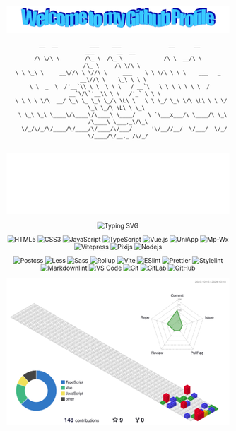 <div align="center" >

  <img src="./image/welcome.png?raw=true" style="max-width: 100%;" alt="Welcome to my GitHub profile!" />
  
  ```
   __  __          ___    ___               __      __                 ___       __  __     
  /\ \/\ \        /\_ \  /\_ \             /\ \  __/\ \               /\_ \     /\ \/\ \    
  \ \ \_\ \     __\//\ \ \//\ \     ___    \ \ \/\ \ \ \    ___   _ __\//\ \    \_\ \ \ \   
   \ \  _  \  /'__`\\ \ \  \ \ \   / __`\   \ \ \ \ \ \ \  / __`\/\`'__\\ \ \   /'_` \ \ \  
    \ \ \ \ \/\  __/ \_\ \_ \_\ \_/\ \L\ \   \ \ \_/ \_\ \/\ \L\ \ \ \/  \_\ \_/\ \L\ \ \_\ 
     \ \_\ \_\ \____\/\____\/\____\ \____/    \ `\___x___/\ \____/\ \_\  /\____\ \___,_\/\_\
      \/_/\/_/\/____/\/____/\/____/\/___/      '\/__//__/  \/___/  \/_/  \/____/\/__,_ /\/_/
                                                        
  ```
  <img src="./image/player.svg" alt="" />

  ![Typing SVG](https://readme-typing-svg.demolab.com/?width=620&pause=2000&color=3ac9fe&lines=🎵+In+The+Name+Of+Love+is+a+highly+recommended+song!)


  
  ![HTML5](https://img.shields.io/badge/-HTML5-%23E44D27?style=flat-square&logo=html5&logoColor=ffffff)
  ![CSS3](https://img.shields.io/badge/-CSS3-%231572B6?style=flat-square&logo=css3)
  ![JavaScript](https://img.shields.io/badge/-JavaScript-%23F7DF1C?style=flat-square&logo=javascript&logoColor=000000&labelColor=%23F7DF1C&color=%23FFCE5A)
  ![TypeScript](https://img.shields.io/badge/-TypeScript-007ACC?style=flat-square&logo=typescript&logoColor=white)
  ![Vue.js](https://img.shields.io/badge/-Vue.js-%232c3e50?style=flat-square&logo=vuedotjs)
  ![UniApp](https://img.shields.io/badge/-UniApp-%23007ACC?style=flat-square&logo=uniapp&logoColor=ffffff)
  ![Mp-Wx](https://img.shields.io/badge/-Mp--wx-%2307C160?style=flat-square&logo=wechat&logoColor=ffffff)
  ![Vitepress](https://img.shields.io/badge/-Vitepress-%23646CFF?style=flat-square&logo=vite&logoColor=ffffff)
  ![Pixijs](https://img.shields.io/badge/-Pixijs-%23FF0044?style=flat-square&logo=pixijs&logoColor=ffffff)
  ![Nodejs](https://img.shields.io/badge/-Nodejs-%23339933?style=flat-square&logo=nodedotjs&logoColor=ffffff)
  
  ![Postcss](https://img.shields.io/badge/-Postcss-%23DD3A0A?style=flat-square&logo=postcss&logoColor=ffffff)
  ![Less](https://img.shields.io/badge/-Less-%231d365d?style=flat-square&logo=less&logoColor=ffffff)
  ![Sass](https://img.shields.io/badge/-Sass-%23CC6699?style=flat-square&logo=sass&logoColor=ffffff)
  ![Rollup](https://img.shields.io/badge/-Rollup-%23EC4A3F?style=flat-square&logo=rollupdotjs&logoColor=ffffff)
  ![Vite](https://img.shields.io/badge/-Vite-%23646CFF?style=flat-square&logo=vite&logoColor=ffffff)
  ![ESlint](https://img.shields.io/badge/-ESLint-%234B32C3?style=flat-square&logo=eslint)
  ![Prettier](https://img.shields.io/badge/-Prettier-%23F7B93E?style=flat-square&logo=prettier&logoColor=ffffff)
  ![Stylelint](https://img.shields.io/badge/-Stylelint-%23333333?style=flat-square&logo=stylelint&logoColor=ffffff)
  ![Markdownlint](https://img.shields.io/badge/-Markdownlint-%231572B6?style=flat-square&logo=markdown&logoColor=ffffff)
  ![VS Code](https://img.shields.io/badge/-VSCode-%23007ACC?style=flat-square&logo=visual-studio-code)
  ![Git](https://img.shields.io/badge/-Git-%23F05032?style=flat-square&logo=git&logoColor=%23ffffff)
  ![GitLab](https://img.shields.io/badge/-GitLab-FCA121?style=flat-square&logo=gitlab)
  ![GitHub](https://img.shields.io/badge/-GitHub-%23181717?style=flat-square&logo=github&logoColor=ffffff)

  <picture>
    <source srcset="./profile-3d-contrib/profile-night-view.svg" media="(prefers-color-scheme: dark)">
    <source srcset="./profile-3d-contrib/profile-gitblock.svg" media="(prefers-color-scheme: light)">
    <img src="./profile-3d-contrib/profile-gitblock.svg" alt="GitHub Profile">
  </picture>

</div>
